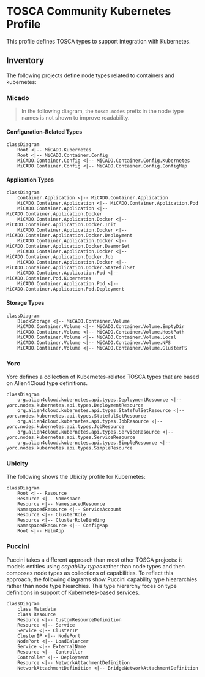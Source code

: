 # TOSCA Community Kubernetes Profile

This profile defines TOSCA types to support integration with
Kubernetes.

## Inventory

The following projects define node types related to containers and
kubernetes:

### Micado

> In the following diagram, the `tosca.nodes` prefix in the node type
  names is not shown to improve readability.

#### Configuration-Related Types
```mermaid
classDiagram
    Root <|-- MiCADO.Kubernetes
    Root <|-- MiCADO.Container.Config
    MiCADO.Container.Config <|-- MiCADO.Container.Config.Kubernetes
    MiCADO.Container.Config <|-- MiCADO.Container.Config.ConfigMap
```

#### Application Types
```mermaid
classDiagram
    Container.Application <|-- MiCADO.Container.Application
    MiCADO.Container.Application <|-- MiCADO.Container.Application.Pod
    MiCADO.Container.Application <|-- MiCADO.Container.Application.Docker
    MiCADO.Container.Application.Docker <|-- MiCADO.Container.Application.Docker.Init
    MiCADO.Container.Application.Docker <|-- MiCADO.Container.Application.Docker.Deployment
    MiCADO.Container.Application.Docker <|-- MiCADO.Container.Application.Docker.DaemonSet
    MiCADO.Container.Application.Docker <|-- MiCADO.Container.Application.Docker.Job
    MiCADO.Container.Application.Docker <|-- MiCADO.Container.Application.Docker.StatefulSet
    MiCADO.Container.Application.Pod <|-- MiCADO.Container.Pod.Kubernetes
    MiCADO.Container.Application.Pod <|-- MiCADO.Container.Application.Pod.Deployment
```

#### Storage Types
```mermaid
classDiagram
    BlockStorage <|-- MiCADO.Container.Volume
    MiCADO.Container.Volume <|-- MiCADO.Container.Volume.EmptyDir
    MiCADO.Container.Volume <|-- MiCADO.Container.Volume.HostPath
    MiCADO.Container.Volume <|-- MiCADO.Container.Volume.Local
    MiCADO.Container.Volume <|-- MiCADO.Container.Volume.NFS
    MiCADO.Container.Volume <|-- MiCADO.Container.Volume.GlusterFS
```

### Yorc

Yorc defines a collection of Kubernetes-related TOSCA types that are
based on Alien4Cloud type definitions.

```mermaid
classDiagram
    org.alien4cloud.kubernetes.api.types.DeploymentResource <|-- yorc.nodes.kubernetes.api.types.DeploymentResource
    org.alien4cloud.kubernetes.api.types.StatefulSetResource <|-- yorc.nodes.kubernetes.api.types.StatefulSetResource
    org.alien4cloud.kubernetes.api.types.JobResource <|-- yorc.nodes.kubernetes.api.types.JobResource
    org.alien4cloud.kubernetes.api.types.ServiceResource <|-- yorc.nodes.kubernetes.api.types.ServiceResource
    org.alien4cloud.kubernetes.api.types.SimpleResource <|-- yorc.nodes.kubernetes.api.types.SimpleResource
```
### Ubicity 
The following shows the Ubicity profile for Kubernetes:
```mermaid
classDiagram
    Root <|-- Resource
    Resource <|-- Namespace
    Resource <|-- NamespacedResource
    NamespacedResource <|-- ServiceAccount
    Resource <|-- ClusterRole
    Resource <|-- ClusterRoleBinding
    NamespacedResource <|-- ConfigMap
    Root <|-- HelmApp
```
### Puccini

Puccini takes a different approach than most other TOSCA projects: it
models entities using *capability types* rather than node types and
then composes node types as collections of capabilities. To reflect
this approach, the following diagrams show Puccini capability type
hieararchies rather than node type hiearchies. This type hierarchy
foces on type definitions in support of Kubernetes-based services.

```mermaid
classDiagram
    class Metadata
    class Resource
    Resource <|-- CustomResourceDefinition
    Resource <|-- Service
    Service <|-- ClusterIP
    ClusterIP <|-- NodePort
    NodePort <|-- LoadBalancer
    Service <|-- ExternalName
    Resource <|-- Controller
    Controller <|-- Deployment
    Resource <|-- NetworkAttachmentDefinition
    NetworkAttachmentDefinition <|-- BridgeNetworkAttachmentDefinition
```


